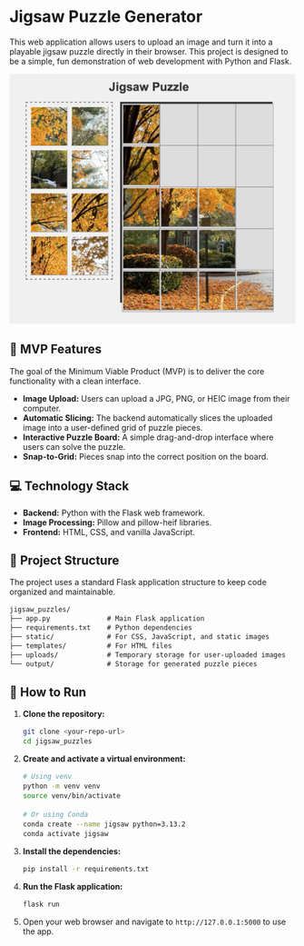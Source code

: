 # Jigsaw Puzzle Generator

This web application allows users to upload an image and turn it into a playable jigsaw puzzle directly in their browser. This project is designed to be a simple, fun demonstration of web development with Python and Flask.

![Puzzle in Progress](static/images/puzzle_in_progress.png)

## 🎯 MVP Features

The goal of the Minimum Viable Product (MVP) is to deliver the core functionality with a clean interface.

-   **Image Upload:** Users can upload a JPG, PNG, or HEIC image from their computer.
-   **Automatic Slicing:** The backend automatically slices the uploaded image into a user-defined grid of puzzle pieces.
-   **Interactive Puzzle Board:** A simple drag-and-drop interface where users can solve the puzzle.
-   **Snap-to-Grid:** Pieces snap into the correct position on the board.

## 💻 Technology Stack

-   **Backend:** Python with the Flask web framework.
-   **Image Processing:** Pillow and pillow-heif libraries.
-   **Frontend:** HTML, CSS, and vanilla JavaScript.

## 📂 Project Structure

The project uses a standard Flask application structure to keep code organized and maintainable.

```
jigsaw_puzzles/
├── app.py              # Main Flask application
├── requirements.txt    # Python dependencies
├── static/             # For CSS, JavaScript, and static images
├── templates/          # For HTML files
├── uploads/            # Temporary storage for user-uploaded images
└── output/             # Storage for generated puzzle pieces
```

## 🚀 How to Run

1.  **Clone the repository:**
    ```sh
    git clone <your-repo-url>
    cd jigsaw_puzzles
    ```

2.  **Create and activate a virtual environment:**
    ```sh
    # Using venv
    python -m venv venv
    source venv/bin/activate

    # Or using Conda
    conda create --name jigsaw python=3.13.2
    conda activate jigsaw
    ```

3.  **Install the dependencies:**
    ```sh
    pip install -r requirements.txt
    ```

4.  **Run the Flask application:**
    ```sh
    flask run
    ```

5.  Open your web browser and navigate to `http://127.0.0.1:5000` to use the app.